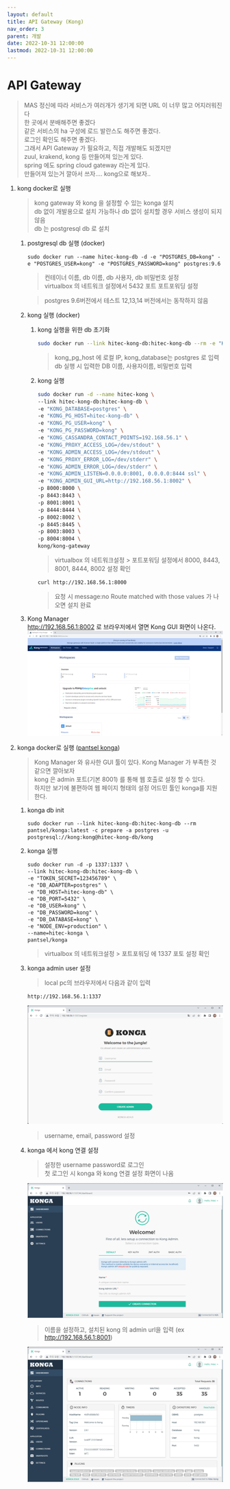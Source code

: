```yaml
---
layout: default
title: API Gateway (Kong)    
nav_order: 3
parent: 개발
date: 2022-10-31 12:00:00
lastmod: 2022-10-31 12:00:00
---
```


# API Gateway   

> MAS 정신에 따라 서비스가 여러개가 생기게 되면 URL 이 너무 많고 어지러워진다   
> 한 곳에서 분배해주면 좋겠다   
> 같은 서비스의 ha 구성에 로드 발란스도 해주면 좋겠다.   
> 로그인 확인도 해주면 좋겠다.   
> 그래서 API Gateway 가 필요하고, 직접 개발해도 되겠지만   
> zuul, krakend, kong 등 만들어져 있는게 있다.    
> spring 에도 spring cloud gateway 라는게 있다.    
> 만들어져 있는거 깔아서 쓰자.... kong으로 해보자..

1. kong docker로 실행   
    > kong gateway 와 kong 을 설정할 수 있는 konga 설치   
    > db 없이 개발용으로 설치 가능하나 db 없이 설치할 경우 서비스 생성이 되지 않음   
    > db 는 postgresql db 로 설치    


    1. postgresql db 실행 (docker)

        ```
        sudo docker run --name hitec-kong-db -d -e "POSTGRES_DB=kong" -e "POSTGRES_USER=kong" -e "POSTGRES_PASSWORD=kong" postgres:9.6
        ```

        > 컨테이너 이름, db 이름, db 사용자, db 비밀번호 설정   
        > virtualbox 의 네트워크 설정에서 5432 포트 포트포워딩 설정   

        > postgres 9.6버전에서 테스트 12,13,14 버전에서는 동작하지 않음   
    
    2. kong 실행 (docker)   
        1. kong 실행을 위한 db 초기화    
   
            ```sh
            sudo docker run --link hitec-kong-db:hitec-kong-db --rm -e "KONG_DATABASE=postgres" -e "KONG_PG_HOST=hitec-kong-db" -e "KONG_PG_DATABASE=kong" -e "KONG_PG_USER=kong" -e "KONG_PG_PASSWORD=kong" -e "KONG_CASSANDRA_CONTACT_POINTS=192.168.56.1" kong/kong-gateway kong migrations bootstrap
            ```

            > kong_pg_host 에 로컬 IP, kong_database는 postgres 로 입력   
            > db 실행 시 입력한 DB 이름, 사용자이름, 비밀번호 입력    

        2. kong 실행   
   
            ```sh   
            sudo docker run -d --name hitec-kong \
            --link hitec-kong-db:hitec-kong-db \
            -e "KONG_DATABASE=postgres" \
            -e "KONG_PG_HOST=hitec-kong-db" \
            -e "KONG_PG_USER=kong" \
            -e "KONG_PG_PASSWORD=kong" \
            -e "KONG_CASSANDRA_CONTACT_POINTS=192.168.56.1" \
            -e "KONG_PROXY_ACCESS_LOG=/dev/stdout" \
            -e "KONG_ADMIN_ACCESS_LOG=/dev/stdout" \
            -e "KONG_PROXY_ERROR_LOG=/dev/stderr" \
            -e "KONG_ADMIN_ERROR_LOG=/dev/stderr" \
            -e "KONG_ADMIN_LISTEN=0.0.0.0:8001, 0.0.0.0:8444 ssl" \
            -e "KONG_ADMIN_GUI_URL=http://192.168.56.1:8002" \
            -p 8000:8000 \
            -p 8443:8443 \
            -p 8001:8001 \
            -p 8444:8444 \
            -p 8002:8002 \
            -p 8445:8445 \
            -p 8003:8003 \
            -p 8004:8004 \
            kong/kong-gateway
            ```

            > virtualbox 의 네트워크설정 > 포트포워딩 설정에서 8000, 8443, 8001, 8444, 8002 설정 확인   
            
            ```sh
            curl http://192.168.56.1:8000
            ```

            > 요청 시 message:no Route matched with those values 가 나오면 설치 완료   

    3. Kong Manager   
        http://192.168.56.1:8002 로 브라우저에서 열면 Kong GUI 화면이 나온다.    
        ![kong manager](../image/Dev/kongman1.png)    

2. konga docker로 실행 ([pantsel konga](https://github.com/pantsel/konga "Pantsel Konga"))  
    > Kong Manager 와 유사한 GUI 툴이 있다. Kong Manager 가 부족한 것 같으면 깔아보자   
    > kong 은 admin 포트(기본 8001) 를 통해 웹 호출로 설정 할 수 있다.    
    > 하지만 보기에 불편하여 웹 페이지 형태의 설정 어드민 툴인 konga를 지원한다.    

    1. konga db init   
   
        ```
        sudo docker run --link hitec-kong-db:hitec-kong-db --rm pantsel/konga:latest -c prepare -a postgres -u postgresql://kong:kong@hitec-kong-db/kong
        ```

    2. konga 실행    
        ```
        sudo docker run -d -p 1337:1337 \
        --link hitec-kong-db:hitec-kong-db \
        -e "TOKEN_SECRET=123456789" \
        -e "DB_ADAPTER=postgres" \
        -e "DB_HOST=hitec-kong-db" \
        -e "DB_PORT=5432" \
        -e "DB_USER=kong" \
        -e "DB_PASSWORD=kong" \
        -e "DB_DATABASE=kong" \
        -e "NODE_ENV=production" \
        --name=hitec-konga \
        pantsel/konga
        ```

        > virtualbox 의 네트워크설정 > 포트포워딩 에 1337 포토 설정 확인    

    3. konga admin user 설정   
   
        > local pc의 브라우저에서 다음과 같이 입력   

        ```
        http://192.168.56.1:1337
        ```

        ![konga admin](../image/Dev/kong1.png)    

        > username, email, password 설정   

    4. konga 에서 kong 연결 설정   
   
        > 설정한 username password로 로그인   
        > 첫 로그인 시 konga 와 kong 연결 설정 화면이 나옴   

        ![konga connection](../image/Dev/kong2.png)    

        > 이름을 설정하고, 설치된 kong 의 admin url을 입력 (ex http://192.168.56.1:8001)   

        ![konga dashboard](../image/Dev/konga3.png)    